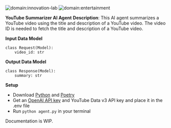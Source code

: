 ![domain:innovation-lab](https://img.shields.io/badge/innovation--lab-3D8BD3)
![domain:entertainment](https://img.shields.io/badge/entertainment-3D8BD3)

**YouTube Summarizer AI Agent**
**Description**: This AI agent summarizes a YouTube video using the title and description of a YouTube video. The video ID is needed to fetch the title and description of a YouTube video.

**Input Data Model**
```
class Request(Model):
    video_id: str
```

**Output Data Model**
```
class Response(Model):
    summary: str
```

**Setup**
* Download [Python](https://www.python.org/) and [Poetry](https://python-poetry.org/docs/)
* Get an [OpenAI API key](https://platform.openai.com/) and YouTube Data v3 API key and place it in the .env file
* Run ```python agent.py``` in your terminal

Documentation is WIP. 

